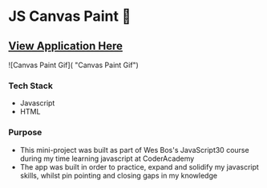 # JS Canvas Paint 🎨

## [View Application Here]()

![Canvas Paint Gif]( "Canvas Paint Gif")

### Tech Stack

* Javascript
* HTML

### Purpose

* This mini-project was built as part of Wes Bos's JavaScript30 course during my time learning javascript at CoderAcademy
* The app was built in order to practice, expand and solidify my javascript skills, whilst pin pointing and closing gaps in my knowledge